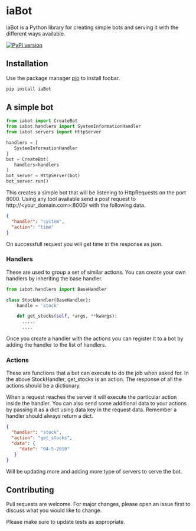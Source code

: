 # iaBot

iaBot is a Python library for creating simple bots and serving it with the different ways available.


[![PyPI version](https://badge.fury.io/py/iaBot.svg)](https://badge.fury.io/py/iaBot)




## Installation

Use the package manager [pip](https://pip.pypa.io/en/stable/) to install foobar.

```bash
pip install iaBot
```

## A simple bot

```python
from iabot import CreateBot
from iabot.handlers import SystemInformationHandler
from iabot.servers import HttpServer

handlers = [
   SystemInformationHandler
]
bot = CreateBot(
   handlers=handlers
)
bot_server = HttpServer(bot)
bot_server.run()
```

This creates a simple bot that will be listening to HttpRequests on the port 8000. Using any tool available send a post request to http://<your_domain.com>:8000/ with the following data.
```json
{
  "handler": "system",
  "action": "time"
}

```
On successfull request you will get time in the response as json.

### Handlers
These are used to group a set of similar actions. You can create your own handlers by inheriting the base handler.
```python
from iabot.handlers import BaseHandler

class StockHandler(BaseHandler):
    handle = 'stock'

    def get_stocks(self, *args, **kwargs):
      .....
      ....

```

Once you create a handler with the actions you can register it to a bot by adding the handler to the list of handlers.

### Actions
These are functions that a bot can execute to do the job when asked for. In the above StockHandler, get_stocks is an action. The response of all the actions should be a dictionary.

When a request reaches the server it will execute the particular action inside the handler. You can also send some additional data to your actions by passing it as a dict using data key in the request data. Remember a handler should always return a dict.

```json
{
  "handler": "stock",
  "action": "get_stocks",
  "data": {
     "date": "04-5-2010"
   }
}

```

Will be updating more and adding more type of servers to serve the bot.

## Contributing
Pull requests are welcome. For major changes, please open an issue first to discuss what you would like to change.

Please make sure to update tests as appropriate.
